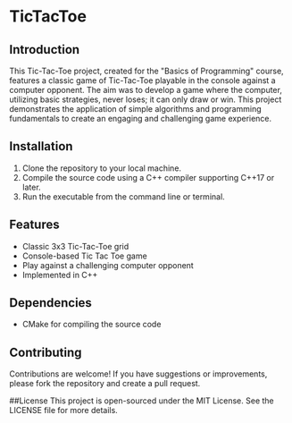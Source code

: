 # TicTacToe

## Introduction
This Tic-Tac-Toe project, created for the "Basics of Programming" course, features a classic game of Tic-Tac-Toe playable in the console against a computer opponent. The aim was to develop a game where the computer, utilizing basic strategies, never loses; it can only draw or win. This project demonstrates the application of simple algorithms and programming fundamentals to create an engaging and challenging game experience.

## Installation
1. Clone the repository to your local machine.
2. Compile the source code using a C++ compiler supporting C++17 or later.
3. Run the executable from the command line or terminal.

## Features
- Classic 3x3 Tic-Tac-Toe grid
- Console-based Tic Tac Toe game
- Play against a challenging computer opponent
- Implemented in C++

## Dependencies
- CMake for compiling the source code
  
## Contributing
Contributions are welcome! If you have suggestions or improvements, please fork the repository and create a pull request.

##License
This project is open-sourced under the MIT License. See the LICENSE file for more details.
